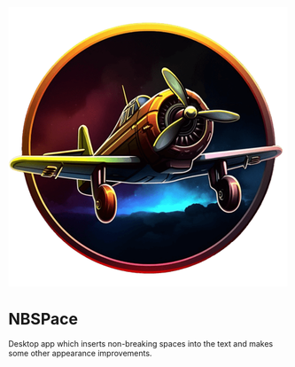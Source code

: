 <p align="center">
  <img src="./img/icon.png" alt="NBSPace Icon">
</p>

# NBSPace
Desktop app which inserts non-breaking spaces into the text and makes some other appearance improvements.

